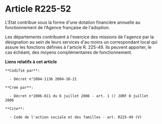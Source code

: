 # Article R225-52

L'Etat contribue sous la forme d'une dotation financière annuelle au fonctionnement de l'Agence française de l'adoption.

Les départements contribuent à l'exercice des missions de l'agence par la désignation au sein de leurs services d'au moins un
correspondant local qui assure les fonctions définies à l'article R. 225-49. Ils peuvent apporter, le cas échéant, des moyens
complémentaires de fonctionnement.

**Liens relatifs à cet article**

	**Codifié par**:

	  - Décret n°2004-1136 2004-10-21

	**Créé par**:

	  - Décret n°2006-811 du 6 juillet 2006 - art. 1 () JORF 8 juillet 2006

	**Cite**:

	  - Code de l'action sociale et des familles - art. R225-49 (V)
